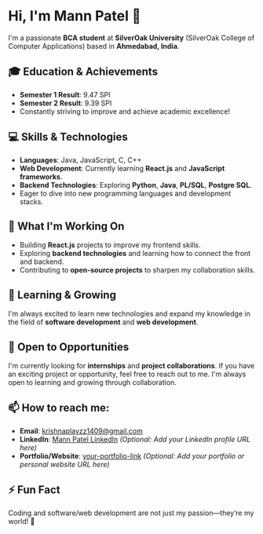 # Hi, I'm Mann Patel 👋

I'm a passionate **BCA student** at **SilverOak University** (SilverOak College of Computer Applications) based in **Ahmedabad, India**.

## 🎓 Education & Achievements
- **Semester 1 Result**: 9.47 SPI  
- **Semester 2 Result**: 9.39 SPI  
- Constantly striving to improve and achieve academic excellence!

## 💻 Skills & Technologies
- **Languages**: Java, JavaScript, C, C++
- **Web Development**: Currently learning **React.js** and **JavaScript frameworks**.
- **Backend Technologies**: Exploring **Python**, **Java**, **PL/SQL**, **Postgre SQL**.
- Eager to dive into new programming languages and development stacks.

## 🔭 What I'm Working On
- Building **React.js** projects to improve my frontend skills.
- Exploring **backend technologies** and learning how to connect the front and backend.
- Contributing to **open-source projects** to sharpen my collaboration skills.

## 🌱 Learning & Growing
I'm always excited to learn new technologies and expand my knowledge in the field of **software development** and **web development**.

## 💼 Open to Opportunities
I'm currently looking for **internships** and **project collaborations**. If you have an exciting project or opportunity, feel free to reach out to me. I'm always open to learning and growing through collaboration.

## 📫 How to reach me:
- **Email**: [krishnaplayzz1409@gmail.com](mailto:krishnaplayzz1409@gmail.com)
- **LinkedIn**: [Mann Patel LinkedIn](#) *(Optional: Add your LinkedIn profile URL here)*
- **Portfolio/Website**: [your-portfolio-link](#) *(Optional: Add your portfolio or personal website URL here)*

## ⚡ Fun Fact
Coding and software/web development are not just my passion—they’re my world! 🚀

